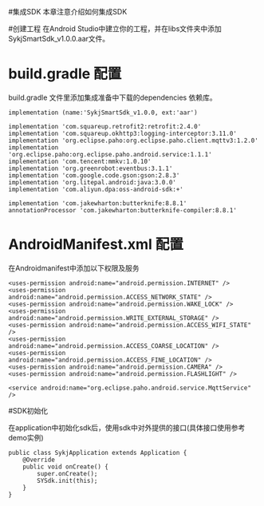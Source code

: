 #集成SDK
本章注意介绍如何集成SDK


#创建工程
在Android Studio中建立你的工程，并在libs文件夹中添加SykjSmartSdk_v1.0.0.aar文件。


# build.gradle 配置
build.gradle 文件里添加集成准备中下载的dependencies 依赖库。  
```
implementation (name:'SykjSmartSdk_v1.0.0, ext:'aar')

implementation 'com.squareup.retrofit2:retrofit:2.4.0'
implementation 'com.squareup.okhttp3:logging-interceptor:3.11.0'
implementation 'org.eclipse.paho:org.eclipse.paho.client.mqttv3:1.2.0'
implementation 'org.eclipse.paho:org.eclipse.paho.android.service:1.1.1'
implementation 'com.tencent:mmkv:1.0.10'
implementation 'org.greenrobot:eventbus:3.1.1'
implementation 'com.google.code.gson:gson:2.8.3'
implementation 'org.litepal.android:java:3.0.0'
implementation 'com.aliyun.dpa:oss-android-sdk:+'

implementation 'com.jakewharton:butterknife:8.8.1'
annotationProcessor 'com.jakewharton:butterknife-compiler:8.8.1'
```

# AndroidManifest.xml 配置
在Androidmanifest中添加以下权限及服务
```
<uses-permission android:name="android.permission.INTERNET" />
<uses-permission android:name="android.permission.ACCESS_NETWORK_STATE" />
<uses-permission android:name="android.permission.WAKE_LOCK" />
<uses-permission android:name="android.permission.WRITE_EXTERNAL_STORAGE" />
<uses-permission android:name="android.permission.ACCESS_WIFI_STATE" />
<uses-permission android:name="android.permission.ACCESS_COARSE_LOCATION" />
<uses-permission android:name="android.permission.ACCESS_FINE_LOCATION" />
<uses-permission android:name="android.permission.CAMERA" />
<uses-permission android:name="android.permission.FLASHLIGHT" />

<service android:name="org.eclipse.paho.android.service.MqttService" />
```
#SDK初始化

在application中初始化sdk后，使用sdk中对外提供的接口(具体接口使用参考demo实例)

```
public class SykjApplication extends Application {
    @Override
    public void onCreate() {
        super.onCreate();
        SYSdk.init(this);
    }
}
```

